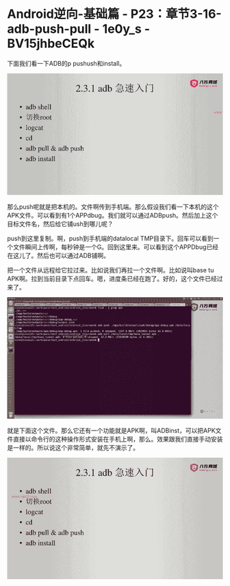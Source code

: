 # Android逆向-基础篇 - P23：章节3-16-adb-push-pull - 1e0y_s - BV15jhbeCEQk

下面我们看一下ADB的p pushush和install。

![](img/cca9135bf1c9b8c7056e9eb448a5d29d_1.png)

那么push呢就是把本机的。文件啊传到手机端。那么假设我们看一下本机的这个APK文件。可以看到有1个APPdbug。我们就可以通过ADBpush。然后加上这个目标文件名，然后给它铺ush到哪儿呢？

push到这里复制。啊，push到手机端的datalocal TMP目录下。回车可以看到一个文件瞬间上传啊，每秒钟是一个G。回到这里来。可以看到这个APPDbug已经在这儿了。然后也可以通过ADB铺啊。

把一个文件从远程给它拉过来。比如说我们再拉一个文件啊。比如说叫base tu APK啊。拉到当前目录下点回车。嗯，进度条已经在跑了。好的，这个文件已经过来了。



![](img/cca9135bf1c9b8c7056e9eb448a5d29d_3.png)

就是下面这个文件。那么它还有一个功能就是APK啊，叫ADBinst，可以把APK文件直接以命令行的这种操作形式安装在手机上啊，那么。效果跟我们直接手动安装是一样的。所以说这个非常简单，就先不演示了。



![](img/cca9135bf1c9b8c7056e9eb448a5d29d_5.png)